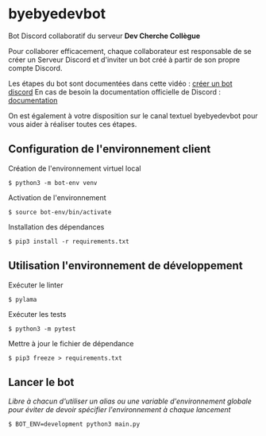 # byebyedevbot

Bot Discord collaboratif du serveur **Dev Cherche Collègue**

Pour collaborer efficacement, chaque collaborateur est responsable de se créer un Serveur Discord et d'inviter un bot créé à partir de son propre compte Discord.

Les étapes du bot sont documentées dans cette vidéo : [créer un bot discord](https://www.youtube.com/watch?v=AeCytN_eQII)
En cas de besoin la documentation officielle de Discord : [documentation](https://discord.com/developers/docs/intro)

On est également à votre disposition sur le canal textuel byebyedevbot pour vous aider à réaliser toutes ces étapes.

## Configuration de l'environnement client

Création de l'environnement virtuel local

```
$ python3 -m bot-env venv
```

Activation de l'environnement

```
$ source bot-env/bin/activate
```

Installation des dépendances

```
$ pip3 install -r requirements.txt
```

## Utilisation l'environnement de développement

Exécuter le linter

```
$ pylama
```

Exécuter les tests

```
$ python3 -m pytest
```

Mettre à jour le fichier de dépendance

```
$ pip3 freeze > requirements.txt
```

## Lancer le bot

_Libre à chacun d'utiliser un alias ou une variable d'environnement globale pour éviter de devoir spécifier l'environnement à chaque lancement_

```
$ BOT_ENV=development python3 main.py
```
